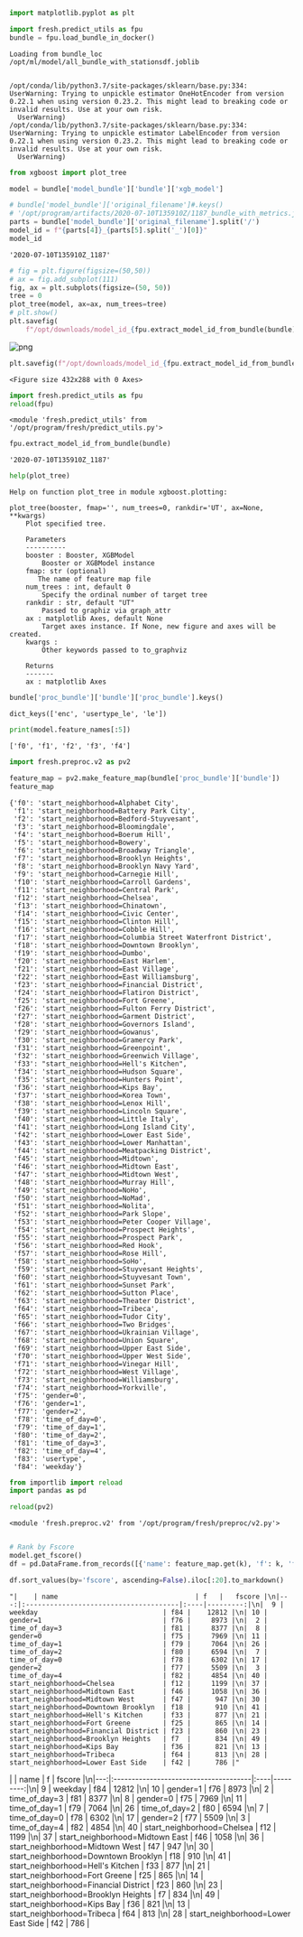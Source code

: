 

```python
import matplotlib.pyplot as plt
```


```python
import fresh.predict_utils as fpu
bundle = fpu.load_bundle_in_docker()
```

    Loading from bundle_loc /opt/ml/model/all_bundle_with_stationsdf.joblib


    /opt/conda/lib/python3.7/site-packages/sklearn/base.py:334: UserWarning: Trying to unpickle estimator OneHotEncoder from version 0.22.1 when using version 0.23.2. This might lead to breaking code or invalid results. Use at your own risk.
      UserWarning)
    /opt/conda/lib/python3.7/site-packages/sklearn/base.py:334: UserWarning: Trying to unpickle estimator LabelEncoder from version 0.22.1 when using version 0.23.2. This might lead to breaking code or invalid results. Use at your own risk.
      UserWarning)



```python
from xgboost import plot_tree
```


```python
model = bundle['model_bundle']['bundle']['xgb_model']
```


```python
# bundle['model_bundle']['original_filename']#.keys()
# '/opt/program/artifacts/2020-07-10T135910Z/1187_bundle_with_metrics.joblib'
parts = bundle['model_bundle']['original_filename'].split('/')
model_id = f"{parts[4]}_{parts[5].split('_')[0]}"
model_id
```




    '2020-07-10T135910Z_1187'




```python
# fig = plt.figure(figsize=(50,50))
# ax = fig.add_subplot(111)
fig, ax = plt.subplots(figsize=(50, 50))
tree = 0
plot_tree(model, ax=ax, num_trees=tree)
# plt.show()
plt.savefig(
    f"/opt/downloads/model_id_{fpu.extract_model_id_from_bundle(bundle)}_tree{tree}.png")
```


![png](2020-10-21-look-at-model-plot_files/2020-10-21-look-at-model-plot_5_0.png)



```python
plt.savefig(f"/opt/downloads/model_id_{fpu.extract_model_id_from_bundle(bundle)}_tree{tree}.png")
```


    <Figure size 432x288 with 0 Axes>



```python
import fresh.predict_utils as fpu
reload(fpu)
```




    <module 'fresh.predict_utils' from '/opt/program/fresh/predict_utils.py'>




```python
fpu.extract_model_id_from_bundle(bundle)
```




    '2020-07-10T135910Z_1187'




```python
help(plot_tree)
```

    Help on function plot_tree in module xgboost.plotting:
    
    plot_tree(booster, fmap='', num_trees=0, rankdir='UT', ax=None, **kwargs)
        Plot specified tree.
        
        Parameters
        ----------
        booster : Booster, XGBModel
            Booster or XGBModel instance
        fmap: str (optional)
           The name of feature map file
        num_trees : int, default 0
            Specify the ordinal number of target tree
        rankdir : str, default "UT"
            Passed to graphiz via graph_attr
        ax : matplotlib Axes, default None
            Target axes instance. If None, new figure and axes will be created.
        kwargs :
            Other keywords passed to to_graphviz
        
        Returns
        -------
        ax : matplotlib Axes
    



```python
bundle['proc_bundle']['bundle']['proc_bundle'].keys()
```




    dict_keys(['enc', 'usertype_le', 'le'])




```python
print(model.feature_names[:5])

```

    ['f0', 'f1', 'f2', 'f3', 'f4']



```python
import fresh.preproc.v2 as pv2
```


```python
feature_map = pv2.make_feature_map(bundle['proc_bundle']['bundle'])
feature_map
```




    {'f0': 'start_neighborhood=Alphabet City',
     'f1': 'start_neighborhood=Battery Park City',
     'f2': 'start_neighborhood=Bedford-Stuyvesant',
     'f3': 'start_neighborhood=Bloomingdale',
     'f4': 'start_neighborhood=Boerum Hill',
     'f5': 'start_neighborhood=Bowery',
     'f6': 'start_neighborhood=Broadway Triangle',
     'f7': 'start_neighborhood=Brooklyn Heights',
     'f8': 'start_neighborhood=Brooklyn Navy Yard',
     'f9': 'start_neighborhood=Carnegie Hill',
     'f10': 'start_neighborhood=Carroll Gardens',
     'f11': 'start_neighborhood=Central Park',
     'f12': 'start_neighborhood=Chelsea',
     'f13': 'start_neighborhood=Chinatown',
     'f14': 'start_neighborhood=Civic Center',
     'f15': 'start_neighborhood=Clinton Hill',
     'f16': 'start_neighborhood=Cobble Hill',
     'f17': 'start_neighborhood=Columbia Street Waterfront District',
     'f18': 'start_neighborhood=Downtown Brooklyn',
     'f19': 'start_neighborhood=Dumbo',
     'f20': 'start_neighborhood=East Harlem',
     'f21': 'start_neighborhood=East Village',
     'f22': 'start_neighborhood=East Williamsburg',
     'f23': 'start_neighborhood=Financial District',
     'f24': 'start_neighborhood=Flatiron District',
     'f25': 'start_neighborhood=Fort Greene',
     'f26': 'start_neighborhood=Fulton Ferry District',
     'f27': 'start_neighborhood=Garment District',
     'f28': 'start_neighborhood=Governors Island',
     'f29': 'start_neighborhood=Gowanus',
     'f30': 'start_neighborhood=Gramercy Park',
     'f31': 'start_neighborhood=Greenpoint',
     'f32': 'start_neighborhood=Greenwich Village',
     'f33': "start_neighborhood=Hell's Kitchen",
     'f34': 'start_neighborhood=Hudson Square',
     'f35': 'start_neighborhood=Hunters Point',
     'f36': 'start_neighborhood=Kips Bay',
     'f37': 'start_neighborhood=Korea Town',
     'f38': 'start_neighborhood=Lenox Hill',
     'f39': 'start_neighborhood=Lincoln Square',
     'f40': 'start_neighborhood=Little Italy',
     'f41': 'start_neighborhood=Long Island City',
     'f42': 'start_neighborhood=Lower East Side',
     'f43': 'start_neighborhood=Lower Manhattan',
     'f44': 'start_neighborhood=Meatpacking District',
     'f45': 'start_neighborhood=Midtown',
     'f46': 'start_neighborhood=Midtown East',
     'f47': 'start_neighborhood=Midtown West',
     'f48': 'start_neighborhood=Murray Hill',
     'f49': 'start_neighborhood=NoHo',
     'f50': 'start_neighborhood=NoMad',
     'f51': 'start_neighborhood=Nolita',
     'f52': 'start_neighborhood=Park Slope',
     'f53': 'start_neighborhood=Peter Cooper Village',
     'f54': 'start_neighborhood=Prospect Heights',
     'f55': 'start_neighborhood=Prospect Park',
     'f56': 'start_neighborhood=Red Hook',
     'f57': 'start_neighborhood=Rose Hill',
     'f58': 'start_neighborhood=SoHo',
     'f59': 'start_neighborhood=Stuyvesant Heights',
     'f60': 'start_neighborhood=Stuyvesant Town',
     'f61': 'start_neighborhood=Sunset Park',
     'f62': 'start_neighborhood=Sutton Place',
     'f63': 'start_neighborhood=Theater District',
     'f64': 'start_neighborhood=Tribeca',
     'f65': 'start_neighborhood=Tudor City',
     'f66': 'start_neighborhood=Two Bridges',
     'f67': 'start_neighborhood=Ukrainian Village',
     'f68': 'start_neighborhood=Union Square',
     'f69': 'start_neighborhood=Upper East Side',
     'f70': 'start_neighborhood=Upper West Side',
     'f71': 'start_neighborhood=Vinegar Hill',
     'f72': 'start_neighborhood=West Village',
     'f73': 'start_neighborhood=Williamsburg',
     'f74': 'start_neighborhood=Yorkville',
     'f75': 'gender=0',
     'f76': 'gender=1',
     'f77': 'gender=2',
     'f78': 'time_of_day=0',
     'f79': 'time_of_day=1',
     'f80': 'time_of_day=2',
     'f81': 'time_of_day=3',
     'f82': 'time_of_day=4',
     'f83': 'usertype',
     'f84': 'weekday'}




```python
from importlib import reload
import pandas as pd
```


```python
reload(pv2)
```




    <module 'fresh.preproc.v2' from '/opt/program/fresh/preproc/v2.py'>




```python

# Rank by Fscore
model.get_fscore()
df = pd.DataFrame.from_records([{'name': feature_map.get(k), 'f': k, 'fscore': v} for (k,v) in model.get_fscore().items()])
```


```python
df.sort_values(by='fscore', ascending=False).iloc[:20].to_markdown()
```




    "|    | name                                  | f   |   fscore |\n|---:|:--------------------------------------|:----|---------:|\n|  9 | weekday                               | f84 |    12812 |\n| 10 | gender=1                              | f76 |     8973 |\n|  2 | time_of_day=3                         | f81 |     8377 |\n|  8 | gender=0                              | f75 |     7969 |\n| 11 | time_of_day=1                         | f79 |     7064 |\n| 26 | time_of_day=2                         | f80 |     6594 |\n|  7 | time_of_day=0                         | f78 |     6302 |\n| 17 | gender=2                              | f77 |     5509 |\n|  3 | time_of_day=4                         | f82 |     4854 |\n| 40 | start_neighborhood=Chelsea            | f12 |     1199 |\n| 37 | start_neighborhood=Midtown East       | f46 |     1058 |\n| 36 | start_neighborhood=Midtown West       | f47 |      947 |\n| 30 | start_neighborhood=Downtown Brooklyn  | f18 |      910 |\n| 41 | start_neighborhood=Hell's Kitchen     | f33 |      877 |\n| 21 | start_neighborhood=Fort Greene        | f25 |      865 |\n| 14 | start_neighborhood=Financial District | f23 |      860 |\n| 23 | start_neighborhood=Brooklyn Heights   | f7  |      834 |\n| 49 | start_neighborhood=Kips Bay           | f36 |      821 |\n| 13 | start_neighborhood=Tribeca            | f64 |      813 |\n| 28 | start_neighborhood=Lower East Side    | f42 |      786 |"



|    | name                                  | f   |   fscore |\n|---:|:--------------------------------------|:----|---------:|\n|  9 | weekday                               | f84 |    12812 |\n| 10 | gender=1                              | f76 |     8973 |\n|  2 | time_of_day=3                         | f81 |     8377 |\n|  8 | gender=0                              | f75 |     7969 |\n| 11 | time_of_day=1                         | f79 |     7064 |\n| 26 | time_of_day=2                         | f80 |     6594 |\n|  7 | time_of_day=0                         | f78 |     6302 |\n| 17 | gender=2                              | f77 |     5509 |\n|  3 | time_of_day=4                         | f82 |     4854 |\n| 40 | start_neighborhood=Chelsea            | f12 |     1199 |\n| 37 | start_neighborhood=Midtown East       | f46 |     1058 |\n| 36 | start_neighborhood=Midtown West       | f47 |      947 |\n| 30 | start_neighborhood=Downtown Brooklyn  | f18 |      910 |\n| 41 | start_neighborhood=Hell's Kitchen     | f33 |      877 |\n| 21 | start_neighborhood=Fort Greene        | f25 |      865 |\n| 14 | start_neighborhood=Financial District | f23 |      860 |\n| 23 | start_neighborhood=Brooklyn Heights   | f7  |      834 |\n| 49 | start_neighborhood=Kips Bay           | f36 |      821 |\n| 13 | start_neighborhood=Tribeca            | f64 |      813 |\n| 28 | start_neighborhood=Lower East Side    | f42 |      786 |


```python

```
